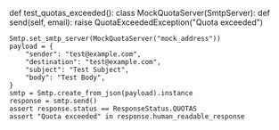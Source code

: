 def test_quotas_exceeded():
    class MockQuotaServer(SmtpServer):
        def send(self, email):
            raise QuotaExceededException("Quota exceeded")

    Smtp.set_smtp_server(MockQuotaServer("mock_address"))
    payload = {
        "sender": "test@example.com",
        "destination": "test@example.com",
        "subject": "Test Subject",
        "body": "Test Body",
    }
    smtp = Smtp.create_from_json(payload).instance
    response = smtp.send()
    assert response.status == ResponseStatus.QUOTAS
    assert "Quota exceeded" in response.human_readable_response
